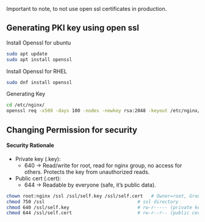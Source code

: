 Important to note, to not use open ssl certificates in production. 

## Generating PKI key using open ssl 
Install Openssl for ubuntu 
```bash
sudo apt update
sudo apt install openssl
```
Install Openssl for RHEL 
```bash 
sudo dnf install openssl
```

Generating Key
```bash
cd /etc/nginx/
openssl req -x509 -days 100 -nodes -newkey rsa:2048 -keyout /etc/nginx/ssl/self.key -out /etc/nginx/ssl/self.cert
```

## Changing Permission for security
#### Security Rationale
- Private key (.key):
	- 640 → Read/write for root, read for nginx group, no access for others. Protects the key from unauthorized reads.
- Public cert (.cert):
	- 644 → Readable by everyone (safe, it’s public data).


```bash
chown root:nginx /ssl /ssl/self.key /ssl/self.cert   # Owner=root, Group=nginx
chmod 750 /ssl									# ssl directory
chmod 640 /ssl/self.key                         # rw-r----- (private key)
chmod 644 /ssl/self.cert                        # rw-r--r-- (public cert)
```